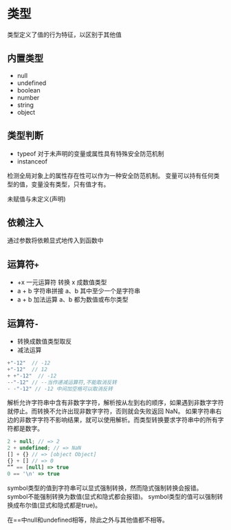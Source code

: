 # 类型

类型定义了值的行为特征，以区别于其他值

## 内置类型

- null
- undefined
- boolean
- number
- string
- object

## 类型判断

- typeof 对于未声明的变量或属性具有特殊安全防范机制
- instanceof

检测全局对象上的属性存在性可以作为一种安全防范机制。
变量可以持有任何类型的值，变量没有类型，只有值才有。

未赋值与未定义(声明)

## 依赖注入

通过参数将依赖显式地传入到函数中

## 运算符`+`

- +x 一元运算符 转换 x 成数值类型
- a + b 字符串拼接 a、b 其中至少一个是字符串
- a + b 加法运算 a、b 都为数值或布尔类型

## 运算符`-`

- 转换成数值类型取反
- 减法运算

```javascript
+"-12"  // -12
+"-12"  // 12
+ +"-12"  // -12
--"-12" // --当作递减运算符,不能取消反转
- -"-12" // -12 中间加空格可以取消反转
```

解析允许字符串中含有非数字字符，解析按从左到右的顺序，如果遇到非数字字符就停止。而转换不允许出现非数字字符，否则就会失败返回 NaN。
如果字符串右边的非数字字符不影响结果，就可以使用解析。而类型转换要求字符串中的所有字符都是数字。

```js
2 + null; // => 2
2 + undefined; // => NaN
[] + {} // => [object Object]
{} + [] // => 0
“” == [null] => true
0 == '\n' => true
```

symbol类型的值到字符串可以显式强制转换，然而隐式强制转换会报错。
symbol不能强制转换为数值(显式和隐式都会报错)。
symbol类型的值可以强制转换成布尔值(显式和隐式都是true)。

在==中null和undefined相等，除此之外与其他值都不相等。
